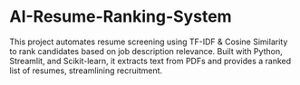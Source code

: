 # AI-Resume-Ranking-System
This project automates resume screening using TF-IDF &amp; Cosine Similarity to rank candidates based on job description relevance. Built with Python, Streamlit, and Scikit-learn, it extracts text from PDFs and provides a ranked list of resumes, streamlining recruitment.
